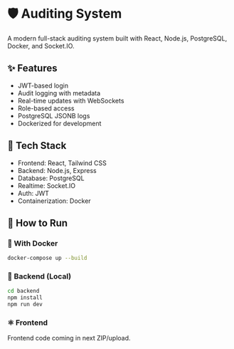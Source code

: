 # 🛡️ Auditing System

A modern full-stack auditing system built with React, Node.js, PostgreSQL, Docker, and Socket.IO.

## ✨ Features

- JWT-based login
- Audit logging with metadata
- Real-time updates with WebSockets
- Role-based access
- PostgreSQL JSONB logs
- Dockerized for development

## 🧱 Tech Stack

- Frontend: React, Tailwind CSS
- Backend: Node.js, Express
- Database: PostgreSQL
- Realtime: Socket.IO
- Auth: JWT
- Containerization: Docker

## 🚀 How to Run

### 🐳 With Docker

```bash
docker-compose up --build
```

### 🧪 Backend (Local)

```bash
cd backend
npm install
npm run dev
```

### ⚛️ Frontend

Frontend code coming in next ZIP/upload.
